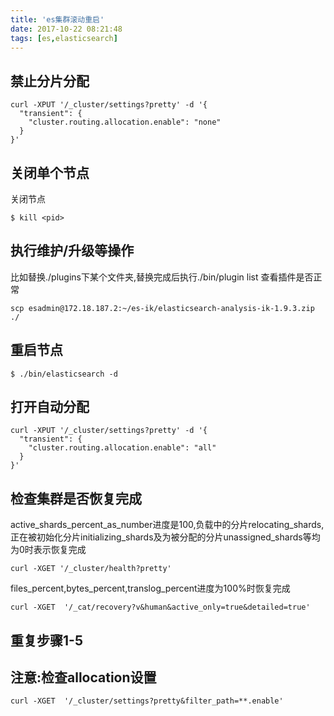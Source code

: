 ```yaml
---
title: 'es集群滚动重启'
date: 2017-10-22 08:21:48
tags: [es,elasticsearch]
---
```

## 禁止分片分配
```
curl -XPUT '/_cluster/settings?pretty' -d '{
  "transient": {
    "cluster.routing.allocation.enable": "none"
  }
}'
```
## 关闭单个节点
关闭节点 
```
$ kill <pid>
```
## 执行维护/升级等操作
比如替换./plugins下某个文件夹,替换完成后执行./bin/plugin list 查看插件是否正常
```
scp esadmin@172.18.187.2:~/es-ik/elasticsearch-analysis-ik-1.9.3.zip ./
```
## 重启节点
```
$ ./bin/elasticsearch -d
```
## 打开自动分配
```
curl -XPUT '/_cluster/settings?pretty' -d '{
  "transient": {
    "cluster.routing.allocation.enable": "all"
  }
}'
```
## 检查集群是否恢复完成
active_shards_percent_as_number进度是100,负载中的分片relocating_shards,正在被初始化分片initializing_shards及为被分配的分片unassigned_shards等均为0时表示恢复完成
```
curl -XGET '/_cluster/health?pretty'
```
files_percent,bytes_percent,translog_percent进度为100%时恢复完成
```
curl -XGET  '/_cat/recovery?v&human&active_only=true&detailed=true'
```
## 重复步骤1-5

## 注意:检查allocation设置
```
curl -XGET  '/_cluster/settings?pretty&filter_path=**.enable'
```
